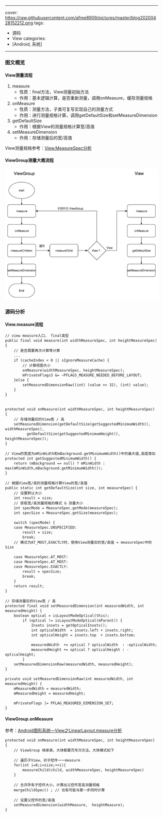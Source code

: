 
---
cover: https://raw.githubusercontent.com/afree8909/pictures/master/blog20200428152212.png
tags: 
- 源码
- View
categories:
- [Android, 系统]
---

### 图文概览
#### View测量流程
1. measure
    * 性质：final方法，View测量初始方法  
    * 作用：基本逻辑计算，是否重新测量，调用onMeasure，缓存测量规格
2. onMeasure 
    * 性质：测量方法，子类可复写实现自己的测量方式
    * 作用：进行测量规格计算，调用getDefaultSize和setMeasureDimension
3. getDefaultSize
    * 作用：根据View的测量规格计算宽/高值
4. setMeasureDimension
    * 作用：存储测量后的宽/高值

View测量规格参考：[View.MeasureSpec分析](https://www.jianshu.com/p/66eb92cca405)


#### ViewGroup测量大概流程
![](https://raw.githubusercontent.com/afree8909/pictures/master/blog20200428152212.png)


### 源码分析
#### View.measure流程

```
// view measure入口， final类型
public final void measure(int widthMeasureSpec, int heightMeasureSpec) {
    // 是否需要再次计算等计算
    ... 
    if (cacheIndex < 0 || sIgnoreMeasureCache) {   
        // 计算视图大小
        onMeasure(widthMeasureSpec, heightMeasureSpec);
        mPrivateFlags3 &= ~PFLAG3_MEASURE_NEEDED_BEFORE_LAYOUT;
    }else { 
        setMeasuredDimensionRaw((int) (value >> 32), (int) value);
    }
}


protected void onMeasure(int widthMeasureSpec, int heightMeasureSpec) {
    // 存储测量后的View宽 / 高
    setMeasuredDimension(getDefaultSize(getSuggestedMinimumWidth(), widthMeasureSpec),
          getDefaultSize(getSuggestedMinimumHeight(), heightMeasureSpec));
}

// View的宽度为mMinWidth和mBackground.getMinimumWidth()中的最大值,高度类似
protected int getSuggestedMinimumWidth() {
    return (mBackground == null) ? mMinWidth : max(mMinWidth,mBackground.getMinimumWidth());
}

// 根据View宽/高的测量规格计算View的宽/高值
public static int getDefaultSize(int size, int measureSpec) {
    // 设置默认大小
    int result = size;
    // 获取宽/高测量规格的模式 & 测量大小
    int specMode = MeasureSpec.getMode(measureSpec);
    int specSize = MeasureSpec.getSize(measureSpec);
    
    switch (specMode) {
    case MeasureSpec.UNSPECIFIED:
        result = size;
        break;
    // 模式为AT_MOST,EXACTLY时，使用View测量后的宽/高值 = measureSpec中的Size
    
    case MeasureSpec.AT_MOST:  
    case MeasureSpec.AT_MOST:
    case MeasureSpec.EXACTLY:
        result = specSize;
        break;
    }
    return result;
}

// 存储测量后的View宽 / 高 
protected final void setMeasuredDimension(int measuredWidth, int measuredHeight) {
    boolean optical = isLayoutModeOptical(this);
        if (optical != isLayoutModeOptical(mParent)) {
            Insets insets = getOpticalInsets();
            int opticalWidth  = insets.left + insets.right;
            int opticalHeight = insets.top  + insets.bottom;
            
            measuredWidth  += optical ? opticalWidth  : -opticalWidth;
            measuredHeight += optical ? opticalHeight : -opticalHeight;
        }
    setMeasuredDimensionRaw(measuredWidth, measuredHeight);
}

private void setMeasuredDimensionRaw(int measuredWidth, int measuredHeight) {
    mMeasuredWidth = measuredWidth;
    mMeasuredHeight = measuredHeight;
    
    mPrivateFlags |= PFLAG_MEASURED_DIMENSION_SET;
}

```

#### ViewGroup.onMeasure

参考：[Android图形系统—View之LinearLayout.measure分析](https://www.jianshu.com/p/e893950d6cb3)

```
protected void onMeasure(int widthMeasureSpec, int heightMeasureSpec) {
    // ViewGroup 继承类，大体都要充写次方法，大体模式如下
    
    // 遍历子View，对子控件一一measure
    for(int i=0;i<size;++i){
        measureChild(child, widthMeasureSpec, heightMeasureSpec)
    }
    
    // 合并所有子控件大小，计算出父控件宽高测量规格
    mergeChildSpec() ; // 也有可能与第一步同时计算
    
    // 设置父控件的宽/高值
    setMeasuredDimension(widthMeasure,  heightMeasure);
}


```




